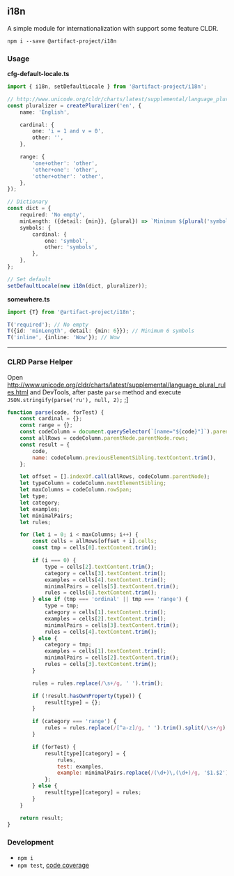 i18n
----
A simple module for internationalization with support some feature CLDR.

```
npm i --save @artifact-project/i18n
```


### Usage

**cfg-default-locale.ts**
```ts
import { i18n, setDefaultLocale } from '@artifact-project/i18n';

// http://www.unicode.org/cldr/charts/latest/supplemental/language_plural_rules.html#en
const pluralizer = createPluralizer('en', {
	name: 'English',

	cardinal: {
		one: 'i = 1 and v = 0',
		other: '',
	},

	range: {
		'one+other': 'other',
		'other+one': 'other',
		'other+other': 'other',
	},
});

// Dictionary
const dict = {
	required: 'No empty',
	minLength: ({detail: {min}}, {plural}) => `Minimum ${plural('symbols', min)}`,
	symbols: {
		cardinal: {
			one: 'symbol',
			other: 'symbols',
		},
	},
};

// Set default
setDefaultLocale(new i18n(dict, pluralizer));
```

**somewhere.ts**
```ts
import {T} from '@artifact-project/i18n';

T('required'); // No empty
T({id: 'minLength', detail: {min: 6}}); // Minimum 6 symbols
T('inline', {inline: 'Wow'}); // Wow
```

---

### CLRD Parse Helper

Open http://www.unicode.org/cldr/charts/latest/supplemental/language_plural_rules.html and DevTools, after
paste `parse` method and execute `JSON.stringify(parse('ru'), null, 2);` ;]

```js
function parse(code, forTest) {
	const cardinal = {};
	const range = {};
	const codeColumn = document.querySelector(`[name="${code}"]`).parentElement;
	const allRows = codeColumn.parentNode.parentNode.rows;
	const result = {
		code,
		name: codeColumn.previousElementSibling.textContent.trim(),
	};

	let offset = [].indexOf.call(allRows, codeColumn.parentNode);
	let typeColumn = codeColumn.nextElementSibling;
	let maxColumns = codeColumn.rowSpan;
	let type;
	let category;
	let examples;
	let minimalPairs;
	let rules;

	for (let i = 0; i < maxColumns; i++) {
		const cells = allRows[offset + i].cells;
		const tmp = cells[0].textContent.trim();

		if (i === 0) {
			type = cells[2].textContent.trim();
			category = cells[3].textContent.trim();
			examples = cells[4].textContent.trim();
			minimalPairs = cells[5].textContent.trim();
			rules = cells[6].textContent.trim();
		} else if (tmp === 'ordinal' || tmp === 'range') {
			type = tmp;
			category = cells[1].textContent.trim();
			examples = cells[2].textContent.trim();
			minimalPairs = cells[3].textContent.trim();
			rules = cells[4].textContent.trim();
		} else {
			category = tmp;
			examples = cells[1].textContent.trim();
			minimalPairs = cells[2].textContent.trim();
			rules = cells[3].textContent.trim();
		}

		rules = rules.replace(/\s+/g, ' ').trim();

		if (!result.hasOwnProperty(type)) {
			result[type] = {};
		}

		if (category === 'range') {
			rules = rules.replace(/[^a-z]/g, ' ').trim().split(/\s+/g).pop();
		}

		if (forTest) {
			result[type][category] = {
				rules,
				test: examples,
				example: minimalPairs.replace(/(\d+)\,(\d+)/g, '$1.$2'),
			};
		} else {
			result[type][category] = rules;
		}
	}

	return result;
}
```

### Development

 - `npm i`
 - `npm test`, [code coverage](./coverage/lcov-report/index.html)
